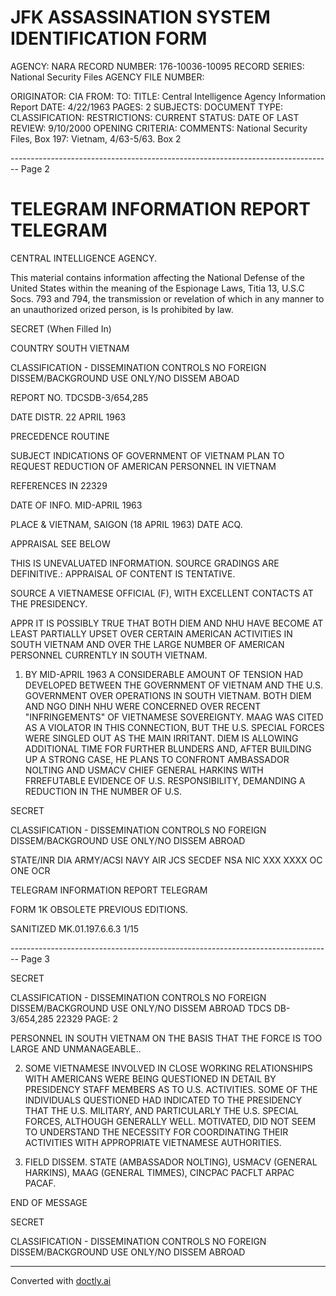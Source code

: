 # JFK ASSASSINATION SYSTEM IDENTIFICATION FORM

AGENCY: NARA
RECORD NUMBER: 176-10036-10095
RECORD SERIES: National Security Files
AGENCY FILE NUMBER:

ORIGINATOR: CIA
FROM:
TO:
TITLE: Central Intelligence Agency Information Report
DATE: 4/22/1963
PAGES: 2
SUBJECTS:
DOCUMENT TYPE:
CLASSIFICATION:
RESTRICTIONS:
CURRENT STATUS:
DATE OF LAST REVIEW: 9/10/2000
OPENING CRITERIA:
COMMENTS: National Security Files, Box 197: Vietnam, 4/63-5/63. Box 2


-------------------------------------------------------------------------------- Page 2

# TELEGRAM INFORMATION REPORT TELEGRAM

CENTRAL INTELLIGENCE AGENCY.

This material contains information affecting the National Defense of the United States within the meaning of the Espionage Laws, Titia 13, U.S.C Socs. 793 and 794, the transmission or revelation of which in any manner to an unauthorized orized person, is Is prohibited by law.

SECRET
(When Filled In)

COUNTRY SOUTH VIETNAM

CLASSIFICATION - DISSEMINATION CONTROLS
NO FOREIGN DISSEM/BACKGROUND USE ONLY/NO DISSEM ABOAD

REPORT NO. TDCSDB-3/654,285

DATE DISTR. 22 APRIL 1963

PRECEDENCE ROUTINE

SUBJECT INDICATIONS OF GOVERNMENT OF VIETNAM
PLAN TO REQUEST REDUCTION OF AMERICAN
PERSONNEL IN VIETNAM

REFERENCES IN 22329

DATE OF
INFO. MID-APRIL 1963

PLACE & VIETNAM, SAIGON (18 APRIL 1963)
DATE ACQ.

APPRAISAL SEE BELOW

THIS IS UNEVALUATED INFORMATION. SOURCE GRADINGS ARE DEFINITIVE.: APPRAISAL OF CONTENT IS TENTATIVE.

SOURCE A VIETNAMESE OFFICIAL (F), WITH EXCELLENT CONTACTS AT THE PRESIDENCY.

APPR IT IS POSSIBLY TRUE THAT BOTH DIEM AND NHU HAVE BECOME AT LEAST PARTIALLY UPSET
OVER CERTAIN AMERICAN ACTIVITIES IN SOUTH VIETNAM AND OVER THE LARGE NUMBER OF
AMERICAN PERSONNEL CURRENTLY IN SOUTH VIETNAM.

1. BY MID-APRIL 1963 A CONSIDERABLE AMOUNT OF TENSION HAD
   DEVELOPED BETWEEN THE GOVERNMENT OF VIETNAM AND THE U.S. GOVERNMENT
   OVER OPERATIONS IN SOUTH VIETNAM. BOTH DIEM AND NGO DINH NHU WERE
   CONCERNED OVER RECENT "INFRINGEMENTS" OF VIETNAMESE SOVEREIGNTY.
   MAAG WAS CITED AS A VIOLATOR IN THIS CONNECTION, BUT THE U.S.
   SPECIAL FORCES WERE SINGLED OUT AS THE MAIN IRRITANT. DIEM IS
   ALLOWING ADDITIONAL TIME FOR FURTHER BLUNDERS AND, AFTER BUILDING
   UP A STRONG CASE, HE PLANS TO CONFRONT AMBASSADOR NOLTING AND
   USMACV CHIEF GENERAL HARKINS WITH FRREFUTABLE EVIDENCE OF U.S.
   RESPONSIBILITY, DEMANDING A REDUCTION IN THE NUMBER OF U.S.

SECRET

CLASSIFICATION - DISSEMINATION CONTROLS
NO FOREIGN DISSEM/BACKGROUND USE ONLY/NO DISSEM ABROAD

STATE/INR DIA ARMY/ACSI NAVY AIR JCS SECDEF NSA NIC XXX XXXX OC ONE OCR

TELEGRAM INFORMATION REPORT TELEGRAM

FORM 1K OBSOLETE PREVIOUS EDITIONS.

SANITIZED MK.01.197.6.6.3 1/15


-------------------------------------------------------------------------------- Page 3

SECRET

CLASSIFICATION - DISSEMINATION CONTROLS
NO FOREIGN DISSEM/BACKGROUND USE ONLY/NO DISSEM ABROAD
TDCS DB-3/654,285
22329
PAGE: 2

PERSONNEL IN SOUTH VIETNAM ON THE BASIS THAT THE FORCE IS TOO
LARGE AND UNMANAGEABLE..

2. SOME VIETNAMESE INVOLVED IN CLOSE WORKING RELATIONSHIPS
   WITH AMERICANS WERE BEING QUESTIONED IN DETAIL BY PRESIDENCY
   STAFF MEMBERS AS TO U.S. ACTIVITIES. SOME OF THE INDIVIDUALS
   QUESTIONED HAD INDICATED TO THE PRESIDENCY THAT THE U.S. MILITARY,
   AND PARTICULARLY THE U.S. SPECIAL FORCES, ALTHOUGH GENERALLY
   WELL. MOTIVATED, DID NOT SEEM TO UNDERSTAND THE NECESSITY FOR
   COORDINATING THEIR ACTIVITIES WITH APPROPRIATE VIETNAMESE
   AUTHORITIES.

3. FIELD DISSEM. STATE (AMBASSADOR NOLTING), USMACV
   (GENERAL HARKINS), MAAG (GENERAL TIMMES), CINCPAC PACFLT ARPAC
   PACAF.

END OF MESSAGE

SECRET

CLASSIFICATION - DISSEMINATION CONTROLS
NO FOREIGN DISSEM/BACKGROUND USE ONLY/NO DISSEM ABROAD


---
Converted with [doctly.ai](https://doctly.ai)